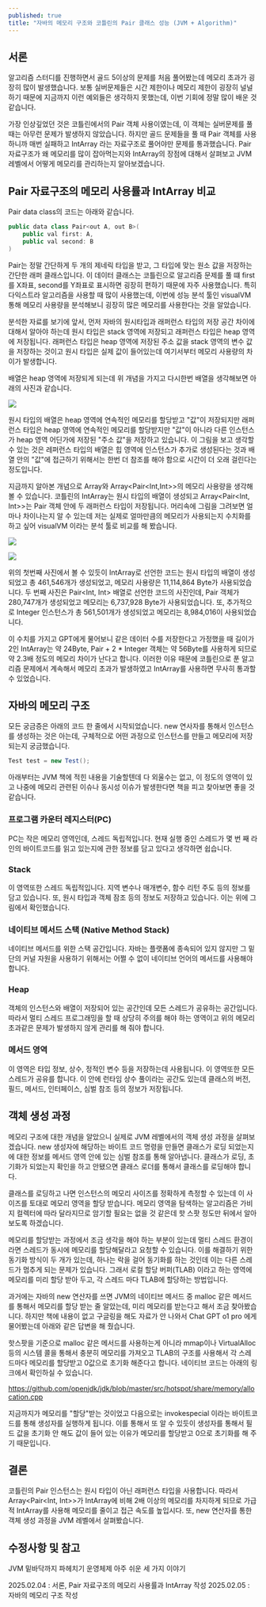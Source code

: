 ```yaml
---
published: true
title: "자바의 메모리 구조와 코틀린의 Pair 클래스 성능 (JVM + Algorithm)"
---
```


## 서론

알고리즘 스터디를 진행하면서 골드 5이상의 문제를 처음 풀어봤는데 메모리 초과가 굉장히 많이 발생했습니다. 보통 실버문제들은 시간 제한이나 메모리 제한이 굉장히 널널하기 때문에 지금까지 이런 예외들은 생각하지 못했는데, 이번 기회에 정말 많이 배운 것 같습니다.


가장 인상깊었던 것은 코틀린에서의 Pair 객체 사용이였는데, 이 객체는 실버문제를 풀 때는 아무런 문제가 발생하지 않았습니다. 하지만 골드 문제들을 풀 때 Pair 객체를 사용하니까 매번 실패하고 IntArray 라는 자료구조로 풀어야만 문제를 통과했습니다. Pair 자료구조가 왜 메모리를 많이 잡아먹는지와 IntArray의 장점에 대해서 살펴보고 JVM 레벨에서 어떻게 메모리를 관리하는지 알아보겠습니다.


## Pair 자료구조의 메모리 사용률과 IntArray 비교

Pair data class의 코드는 아래와 같습니다.

~~~java
public data class Pair<out A, out B>(
    public val first: A,
    public val second: B
)
~~~

Pair는 정말 간단하게 두 개의 제네릭 타입을 받고, 그 타입에 맞는 원소 값을 저장하는 간단한 래퍼 클래스입니다. 이 데이터 클래스는 코틀린으로 알고리즘 문제를 풀 떄 first를 X좌표, second를 Y좌표로 표시하면 굉장히 편하기 때문에 자주 사용했습니다. 특히 다익스트라 알고리즘을 사용할 때 많이 사용했는데, 이번에 성능 분석 툴인 visualVM 통해 메모리 사용량을 분석해보니 굉장히 많은 메모리를 사용한다는 것을 알았습니다.


분석한 자료를 보기에 앞서, 먼저 자바의 원시타입과 래퍼런스 타입의 저장 공간 차이에 대해서 알아야 하는데 원시 타입은 stack 영역에 저장되고 래퍼런스 타입은 heap 영역에 저장됩니다. 래퍼런스 타입은 heap 영역에 저장된 주소 값을 stack 영역의 변수 값을 저장하는 것이고 원시 타입은 실제 값이 들어있는데 여기서부터 메모리 사용량의 차이가 발생합니다. 


배열은 heap 영역에 저장되게 되는데 위 개념을 가지고 다시한번 배열을 생각해보면 아래의 사진과 같습니다.

![](https://github.com/02ggang9/02ggang9.github.io/blob/master/_posts/year2025/JvmMemory1.png?raw=true)

원시 타입의 배열은 heap 영역에 연속적인 메모리를 할당받고 "값"이 저장되지만 래퍼런스 타입은 heap 영역에 연속적인 메모리를 할당받지만 "값"이 아니라 다른 인스턴스가 heap 영역 어딘가에 저장된 "주소 값"을 저장하고 있습니다. 이 그림을 보고 생각할 수 있는 것은 레퍼런스 타입의 배열은 힙 영역에 인스턴스가 추가로 생성된다는 것과 배열 안의 "값"에 접근하기 위해서는 한번 더 참조를 해야 함으로 시간이 더 오래 걸린다는 정도입니다.


지금까지 알아본 개념으로 Array<IntArray>와 Array<Pair<Int,Int>>의 메모리 사용량을 생각해 볼 수 있습니다. 코틀린의 IntArray는 원시 타입의 배열이 생성되고 Array<Pair<Int, Int>>는 Pair 객체 안에 두 래퍼런스 타입이 저장됩니다. 머리속에 그림을 그려보면 얼마나 차이나는지 알 수 있는데 저는 실제로 얼마만큼의 메모리가 사용되는지 수치화를 하고 싶어 visualVM 이라는 분석 툴로 비교를 해 봤습니다.


![](https://github.com/02ggang9/02ggang9.github.io/blob/master/_posts/year2025/JvmMemory2.png?raw=true)


![](https://github.com/02ggang9/02ggang9.github.io/blob/master/_posts/year2025/JvmMemory3.png?raw=true)

위의 첫번째 사진에서 볼 수 있듯이 IntArray로 선언한 코드는 원시 타입의 배열이 생성되었고 총 461,546개가 생성되었고, 메모리 사용량은 11,114,864 Byte가 사용되었습니다. 두 번째 사진은 Pair<Int, Int> 배열로 선언한 코드의 사진인데, Pair 객체가 280,747개가 생성되었고 메모리는 6,737,928 Byte가 사용되었습니다. 또, 추가적으로 Integer 인스턴스가 총 561,501개가 생성되었고 메모리는 8,984,016이 사용되었습니다.

이 수치를 가지고 GPT에게 물어보니 같은 데이터 수를 저장한다고 가정했을 때 길이가 2인 IntArray는 약 24Byte, Pair + 2 * Integer 객체는 약 56Byte를 사용하게 되므로 약 2.3배 정도의 메모리 차이가 난다고 합니다. 이러한 이유 때문에 코틀린으로 푼 알고리즘 문제에서 계속해서 메모리 초과가 발생하였고 IntArray를 사용하면 무사히 통과할 수 있었습니다.


## 자바의 메모리 구조

모든 궁금증은 아래의 코드 한 줄에서 시작되었습니다. new 연사자를 통해서 인스턴스를 생성하는 것은 아는데, 구체적으로 어떤 과정으로 인스턴스를 만들고 메모리에 저장되는지 궁금했습니다.

~~~java
Test test = new Test();
~~~

아래부터는 JVM 책에 적힌 내용을 기술할텐데 다 외울수는 없고, 이 정도의 영역이 있고 나중에 메모리 관련된 이슈나 동시성 이슈가 발생한다면 책을 피고 찾아보면 좋을 것 같습니다.

### 프로그램 카운터 레지스터(PC)

PC는 작은 메모리 영역인데, 스레드 독립적입니다. 현재 실행 중인 스레드가 몇 번 째 라인의 바이트코드를 읽고 있는지에 관한 정보를 담고 있다고 생각하면 쉽습니다.

### Stack

이 영역또한 스레드 독립적입니다. 지역 변수나 매개변수, 함수 리턴 주도 등의 정보를 담고 있습니다. 또, 원시 타입과 객체 잠조 등의 정보도 저장하고 있습니다. 이는 위에 그림에서 확인했습니다.

### 네이티브 메서드 스택 (Native Method Stack)

네이티브 메서드를 위한 스택 공간입니다. 자바는 플랫폼에 종속되어 있지 않지만 그 밑단의 커널 자원을 사용하기 위해서는 어쩔 수 없이 네이티브 언어의 메서드를 사용해야 합니다. 

### Heap

객체의 인스턴스와 배열이 저장되어 있는 공간인데 모든 스레드가 공유하는 공간입니다. 따라서 멀티 스레드 프로그래밍을 할 때 상당히 주의를 해야 하는 영역이고 위의 메모리 초과같은 문제가 발생하지 않게 관리를 해 줘야 합니다. 

### 메서드 영역

이 영역은 타입 정보, 상수, 정적인 변수 등을 저장하는데 사용됩니다. 이 영역또한 모든 스레드가 공유를 합니다. 이 안에 런타임 상수 풀이라는 공간도 있는데 클래스의 버전, 필드, 메서드, 인터페이스, 심벌 참조 등의 정보가 저장됩니다.

## 객체 생성 과정

메모리 구조에 대한 개념을 알았으니 실제로 JVM 레벨에서의 객체 생성 과정을 살펴보겠습니다. new 생성자에 해당하는 바이트 코드 명령을 만들면 클래스가 로딩 되었는지에 대한 정보를 메서드 영역 안에 있는 심벌 참조를 통해 알아냅니다. 클래스가 로딩, 초기화가 되었는지 확인을 하고 안됐으면 클래스 로더를 통해서 클래스를 로딩해야 합니다.

클래스를 로딩하고 나면 인스턴스의 메모리 사이즈를 정확하게 측정할 수 있는데 이 사이즈를 토대로 메모리 영역을 할당 받습니다. 메모리 영역을 탐색하는 알고리즘은 가비지 컬렉터에 따라 달라지므로 암기할 필요는 없을 것 같은데 핫 스팟 정도만 뒤에서 알아보도록 하겠습니다.

메모리를 할당받는 과정에서 조금 생각을 해야 하는 부분이 있는데 멀티 스레드 환경이라면 스레드가 동시에 메모리를 할당해달라고 요청할 수 있습니다. 이를 해결하기 위한 동기화 방식이 두 개가 있는데, 하나는 락을 걸어 동기화를 하는 것인데 이는 다른 스레드가 멈추게 되는 문제가 있습니다. 그래서 로컬 할당 버퍼(TLAB) 이라고 하는 영역에 메모리를 미리 할당 받아 두고, 각 스레드 마다 TLAB에 할당하는 방법입니다. 

과거에는 자바의 new 연산자를 쓰면 JVM의 네이티브 메서드 중 malloc 같은 메서드를 통해서 메모리를 할당 받는 줄 알았는데, 미리 메모리를 받는다고 해서 조금 찾아봤습니다. 하지만 책에 내용이 없고 구글링을 해도 자료가 안 나와서 Chat GPT o1 pro 에게 물어봤는데 아래와 같은 답변을 해 줬습니다.

핫스팟을 기준으로 malloc 같은 메서드를 사용하는게 아니라 mmap이나 VirtualAlloc 등의 시스템 콜을 통해서 충분히 메모리를 가져오고 TLAB의 구조를 사용해서 각 스레드마다 메모리를 할당받고 0값으로 초기화 해준다고 합니다. 네이티브 코드는 아래의 링크에서 확인하실 수 있습니다.

https://github.com/openjdk/jdk/blob/master/src/hotspot/share/memory/allocation.cpp

지금까지가 메모리를 "할당"받는 것이었고 다음으로는 invokespecial 이라는 바이트코드를 통해 생성자를 실행하게 됩니다. 이를 통해서 또 알 수 있듯이 생성자를 통해서 필드 값을 초기화 안 해도 값이 들어 있는 이유가 메모리를 할당받고 0으로 초기화를 해 주기 때문입니다.


## 결론

코틀린의 Pair 인스턴스는 원시 타입이 아닌 래퍼런스 타입을 사용합니다. 따라서 Array<Pair<Int, Int>>가 IntArray에 비해 2배 이상의 메모리를 차지하게 되므로 가급적 IntArray를 사용해 메모리를 줄이고 접근 속도를 높입시다. 또, new 연산자를 통한 객체 생성 과정을 JVM 레벨에서 살펴봤습니다. 


## 수정사항 및 참고

JVM 밑바닥까지 파헤치기
운영체제 아주 쉬운 세 가지 이야기

2025.02.04 : 서론, Pair 자료구조의 메모리 사용률과 IntArray 작성
2025.02.05 : 자바의 메모리 구조 작성
